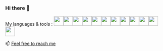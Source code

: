### Hi there 👋

<!--
**MyleneF84/MyleneF84** is a ✨ _special_ ✨ repository because its `README.md` (this file) appears on your GitHub profile.

Here are some ideas to get you started:

- 🔭 I’m currently working on ...
- 🌱 I’m currently learning ...
- 👯 I’m looking to collaborate on ...
- 🤔 I’m looking for help with ...
- 💬 Ask me about ...
- 📫 How to reach me: ...
- 😄 Pronouns: ...
- ⚡ Fun fact: ...
-->


My languages & tools : <img height=30 
src="https://cdn.jsdelivr.net/gh/devicons/devicon/icons/ruby/ruby-original.svg" /><img height=30 src="https://cdn.jsdelivr.net/gh/devicons/devicon/icons/rails/rails-plain-wordmark.svg" /><img height=30 src="https://cdn.jsdelivr.net/gh/devicons/devicon/icons/rspec/rspec-original.svg" /><img height=30 src="https://cdn.jsdelivr.net/gh/devicons/devicon/icons/html5/html5-original.svg" /><img height=30 src="https://cdn.jsdelivr.net/gh/devicons/devicon/icons/css3/css3-original.svg" /><img height=30 src="https://cdn.jsdelivr.net/gh/devicons/devicon/icons/javascript/javascript-original.svg" /><img height=30 src="https://cdn.jsdelivr.net/gh/devicons/devicon/icons/sqlite/sqlite-original.svg" /><img height=30 src="https://cdn.jsdelivr.net/gh/devicons/devicon/icons/postgresql/postgresql-original-wordmark.svg" /><img height=30 src="https://cdn.jsdelivr.net/gh/devicons/devicon/icons/figma/figma-original.svg" /><img height=30 src="https://cdn.jsdelivr.net/gh/devicons/devicon/icons/git/git-plain.svg"/><img height=30 src="https://cdn.jsdelivr.net/gh/devicons/devicon/icons/github/github-original.svg"/><img height=30 src="https://cdn.jsdelivr.net/gh/devicons/devicon/icons/jira/jira-original-wordmark.svg" />
          

📫 <a href="https://www.linkedin.com/in/myl%C3%A8ne-febrissy/"> Feel free to reach me </a>
